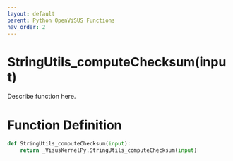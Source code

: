 ```yaml
---
layout: default
parent: Python OpenViSUS Functions
nav_order: 2
---
```


# StringUtils_computeChecksum(input)

Describe function here.

# Function Definition

```python
def StringUtils_computeChecksum(input):
    return _VisusKernelPy.StringUtils_computeChecksum(input)

```
